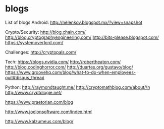 # blogs
List of blogs
Android:
http://nelenkov.blogspot.mx/?view=snapshot

Crypto/Security:
http://blog.chain.com/
http://blog.cryptographyengineering.com/
http://bits-please.blogspot.com/
https://systemoverlord.com/

Challenges: http://cryptopals.com/

Tech:
https://blogs.nvidia.com/
http://robertheaton.com/
http://blog.codinghorror.com/
http://duartes.org/gustavo/blog/
https://www.groovehq.com/blog/what-to-do-when-employees-quit#disqus_thread

Python:
http://raymondtaught.me/
http://cryptomathblog.com/about/\n
http://www.cryptologie.net/ 

https://www.praetorian.com/blog 

http://www.joelonsoftware.com/index.html 

http://www.kalzumeus.com/blog/ 

